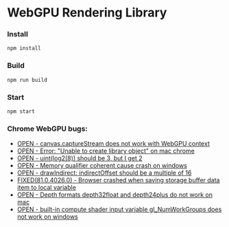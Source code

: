 # WebGPU Rendering Library

### Install
`npm install`

### Build
`npm run build`

### Start
`npm start`

### Chrome WebGPU bugs:
* [OPEN - canvas.captureStream does not work with WebGPU context](https://bugs.chromium.org/p/chromium/issues/detail?id=1060427)
* [OPEN - Error: "Unable to create library object" on mac chrome](https://bugs.chromium.org/p/chromium/issues/detail?id=1058034)
* [OPEN - uint(log2(8)) should be 3, but I get 2](https://bugs.chromium.org/p/chromium/issues/detail?id=1046622)
* [OPEN - Memory qualifier coherent cause crash on windows](https://bugs.chromium.org/p/chromium/issues/detail?id=1044491)
* [OPEN - drawIndirect: indirectOffset should be a multiple of 16](https://bugs.chromium.org/p/chromium/issues/detail?id=1043026)
* [FIXED(81.0.4026.0) - Browser crashed when saving storage buffer data item to local variable](https://bugs.chromium.org/p/chromium/issues/detail?id=1037829)
* [OPEN - Depth formats depth32float and depth24plus do not work on mac](https://bugs.chromium.org/p/chromium/issues/detail?id=1037817)
* [OPEN - built-in compute shader input variable gl_NumWorkGroups does not work on windows](https://bugs.chromium.org/p/chromium/issues/detail?id=1037816)


